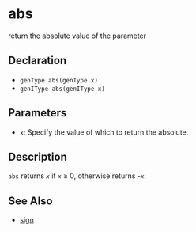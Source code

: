 # abs

return the absolute value of the parameter

## Declaration
- ``genType abs(genType x)``
- ``genIType abs(genIType x)``
## Parameters
- ``x``:  Specify the value of which to return the absolute.
## Description
`abs` returns _`x`_ if _`x`_ ≥ 0, otherwise returns -_`x`_.
## See Also
- [sign](./sign)